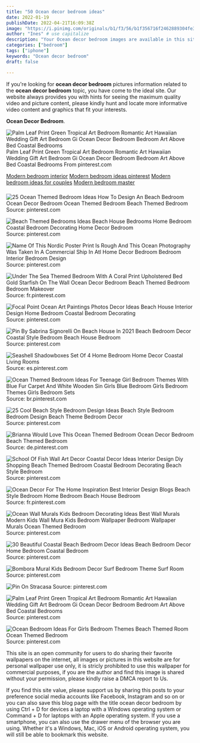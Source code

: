 ```yaml
---
title: "50 Ocean decor bedroom ideas"
date: 2022-01-19
publishDate: 2022-04-21T16:09:38Z
image: "https://i.pinimg.com/originals/b1/f3/56/b1f356716f2462889304fe3dc837305f.jpg"
author: "Ines" # use capitalize
description: "Your Ocean decor bedroom images are available in this site. Ocean decor bedroom are a topic that is being searched for and liked by netizens today. You can Find and Download the Ocean decor bedroom files here. Get all royalty-free photos."
categories: ["bedroom"]
tags: ["iphone"]
keywords: "Ocean decor bedroom"
draft: false

---
```


If you're looking for **ocean decor bedroom** pictures information related to the **ocean decor bedroom** topic, you have come to the ideal  site.  Our website always  provides you with  hints  for seeing  the maximum  quality video and picture  content, please kindly hunt and locate more informative video content and graphics  that fit your interests.

**Ocean Decor Bedroom**. 

![Palm Leaf Print Green Tropical Art Bedroom Romantic Art Hawaiian Wedding Gift Art Bedroom Gi Ocean Decor Bedroom Bedroom Art Above Bed Coastal Bedrooms](https://i.pinimg.com/736x/6e/74/d3/6e74d38ea19c5c0f57bdb07aa4e32421.jpg "Palm Leaf Print Green Tropical Art Bedroom Romantic Art Hawaiian Wedding Gift Art Bedroom Gi Ocean Decor Bedroom Bedroom Art Above Bed Coastal Bedrooms")
Palm Leaf Print Green Tropical Art Bedroom Romantic Art Hawaiian Wedding Gift Art Bedroom Gi Ocean Decor Bedroom Bedroom Art Above Bed Coastal Bedrooms From pinterest.com

[Modern bedroom interior](/modern-bedroom-interior/)
[Modern bedroom ideas pinterest](/modern-bedroom-ideas-pinterest/)
[Modern bedroom ideas for couples](/modern-bedroom-ideas-for-couples/)
[Modern bedroom master](/modern-bedroom-master/)



### 

 


![25 Ocean Themed Bedroom Ideas How To Design An Beach Bedroom Ocean Decor Bedroom Ocean Themed Bedroom Beach Themed Bedroom](https://i.pinimg.com/originals/c9/f8/c4/c9f8c4c02f3b6f9b49caf92b2649ae06.png "25 Ocean Themed Bedroom Ideas How To Design An Beach Bedroom Ocean Decor Bedroom Ocean Themed Bedroom Beach Themed Bedroom")
Source: pinterest.com

 

![Beach Themed Bedrooms Ideas Beach House Bedrooms Home Bedroom Coastal Bedroom Decorating Home Decor Bedroom](https://i.pinimg.com/736x/cc/0e/30/cc0e309505fdcd3af002435936159123.jpg "Beach Themed Bedrooms Ideas Beach House Bedrooms Home Bedroom Coastal Bedroom Decorating Home Decor Bedroom")
Source: pinterest.com

 

![Name Of This Nordic Poster Print Is Rough And This Ocean Photography Was Taken In A Commercial Ship In Atl Home Decor Bedroom Bedroom Interior Bedroom Design](https://i.pinimg.com/736x/53/db/31/53db31b697593c005e64d902d376e891.jpg "Name Of This Nordic Poster Print Is Rough And This Ocean Photography Was Taken In A Commercial Ship In Atl Home Decor Bedroom Bedroom Interior Bedroom Design")
Source: pinterest.com

 

![Under The Sea Themed Bedroom With A Coral Print Upholstered Bed Gold Starfish On The Wall Ocean Decor Bedroom Beach Themed Bedroom Bedroom Makeover](https://i.pinimg.com/originals/6e/44/3d/6e443d513dff49b32ebf80ed85e1d17f.jpg "Under The Sea Themed Bedroom With A Coral Print Upholstered Bed Gold Starfish On The Wall Ocean Decor Bedroom Beach Themed Bedroom Bedroom Makeover")
Source: fr.pinterest.com

 

![Focal Point Ocean Art Paintings Photos Decor Ideas Beach House Interior Design Home Bedroom Coastal Bedroom Decorating](https://i.pinimg.com/736x/32/e3/a8/32e3a8ef0a0df4d24e621d250a6c968e.jpg "Focal Point Ocean Art Paintings Photos Decor Ideas Beach House Interior Design Home Bedroom Coastal Bedroom Decorating")
Source: pinterest.com

 

![Pin By Sabrina Signorelli On Beach House In 2021 Beach Bedroom Decor Coastal Style Bedroom Beach House Bedroom](https://i.pinimg.com/originals/79/85/62/798562f74a506da11a0b55687d1b64b8.jpg "Pin By Sabrina Signorelli On Beach House In 2021 Beach Bedroom Decor Coastal Style Bedroom Beach House Bedroom")
Source: pinterest.com

 

![Seashell Shadowboxes Set Of 4 Home Bedroom Home Decor Coastal Living Rooms](https://i.pinimg.com/originals/05/50/e3/0550e3a8862932462c19eb5b049a1cfd.jpg "Seashell Shadowboxes Set Of 4 Home Bedroom Home Decor Coastal Living Rooms")
Source: es.pinterest.com

 

![Ocean Themed Bedroom Ideas For Teenage Girl Bedroom Themes With Blue Fur Carpet And White Wooden Sin Girls Blue Bedroom Girls Bedroom Themes Girls Bedroom Sets](https://i.pinimg.com/originals/1c/11/3d/1c113d737fbe4f872a67709b98ebb697.jpg "Ocean Themed Bedroom Ideas For Teenage Girl Bedroom Themes With Blue Fur Carpet And White Wooden Sin Girls Blue Bedroom Girls Bedroom Themes Girls Bedroom Sets")
Source: br.pinterest.com

 

![25 Cool Beach Style Bedroom Design Ideas Beach Style Bedroom Bedroom Design Beach Theme Bedroom Decor](https://i.pinimg.com/736x/ed/18/4a/ed184acdc5b6d0a40c691cc8e5c8e764--beach-bedroom-decor-beach-theme-bedrooms.jpg "25 Cool Beach Style Bedroom Design Ideas Beach Style Bedroom Bedroom Design Beach Theme Bedroom Decor")
Source: pinterest.com

 

![Brianna Would Love This Ocean Themed Bedroom Ocean Decor Bedroom Beach Themed Bedroom](https://i.pinimg.com/originals/39/a4/41/39a441ed53d54e9d1c123308cde40f52.jpg "Brianna Would Love This Ocean Themed Bedroom Ocean Decor Bedroom Beach Themed Bedroom")
Source: de.pinterest.com

 

![School Of Fish Wall Art Decor Coastal Decor Ideas Interior Design Diy Shopping Beach Themed Bedroom Coastal Bedroom Decorating Beach Style Bedroom](https://i.pinimg.com/564x/2d/a5/ba/2da5ba688b437016552e14d04b0a59e2.jpg "School Of Fish Wall Art Decor Coastal Decor Ideas Interior Design Diy Shopping Beach Themed Bedroom Coastal Bedroom Decorating Beach Style Bedroom")
Source: pinterest.com

 

![Ocean Decor For The Home Inspiration Best Interior Design Blogs Beach Style Bedroom Home Bedroom Beach House Bedroom](https://i.pinimg.com/originals/3a/a8/c3/3aa8c338e24b60a3f1d5e6c0a40b9e0a.jpg "Ocean Decor For The Home Inspiration Best Interior Design Blogs Beach Style Bedroom Home Bedroom Beach House Bedroom")
Source: fr.pinterest.com

 

![Ocean Wall Murals Kids Bedroom Decorating Ideas Best Wall Murals Modern Kids Wall Mura Kids Bedroom Wallpaper Bedroom Wallpaper Murals Ocean Themed Bedroom](https://i.pinimg.com/originals/4f/4a/6d/4f4a6d5eeeb8047373830bc926d46a1c.jpg "Ocean Wall Murals Kids Bedroom Decorating Ideas Best Wall Murals Modern Kids Wall Mura Kids Bedroom Wallpaper Bedroom Wallpaper Murals Ocean Themed Bedroom")
Source: pinterest.com

 

![30 Beautiful Coastal Beach Bedroom Decor Ideas Beach Bedroom Decor Home Bedroom Coastal Bedroom](https://i.pinimg.com/originals/28/13/3c/28133c592e1bf377625131c986b0a37f.png "30 Beautiful Coastal Beach Bedroom Decor Ideas Beach Bedroom Decor Home Bedroom Coastal Bedroom")
Source: pinterest.com

 

![Bombora Mural Kids Bedroom Decor Surf Bedroom Theme Surf Room](https://i.pinimg.com/originals/10/ff/7d/10ff7db27d8e5b394c6d36cb4be10e83.jpg "Bombora Mural Kids Bedroom Decor Surf Bedroom Theme Surf Room")
Source: pinterest.com

 

![Pin On Stracasa](https://i.pinimg.com/564x/b0/e9/b9/b0e9b998cc89d6f582bafc593cdd69de.jpg "Pin On Stracasa")
Source: pinterest.com

 

![Palm Leaf Print Green Tropical Art Bedroom Romantic Art Hawaiian Wedding Gift Art Bedroom Gi Ocean Decor Bedroom Bedroom Art Above Bed Coastal Bedrooms](https://i.pinimg.com/736x/6e/74/d3/6e74d38ea19c5c0f57bdb07aa4e32421.jpg "Palm Leaf Print Green Tropical Art Bedroom Romantic Art Hawaiian Wedding Gift Art Bedroom Gi Ocean Decor Bedroom Bedroom Art Above Bed Coastal Bedrooms")
Source: pinterest.com

 

![Ocean Bedroom Ideas For Girls Bedroom Themes Beach Themed Room Ocean Themed Bedroom](https://i.pinimg.com/originals/b1/f3/56/b1f356716f2462889304fe3dc837305f.jpg "Ocean Bedroom Ideas For Girls Bedroom Themes Beach Themed Room Ocean Themed Bedroom")
Source: pinterest.com

 

This site is an open community for users to do sharing their favorite wallpapers on the internet, all images or pictures in this website are for personal wallpaper use only, it is stricly prohibited to use this wallpaper for commercial purposes, if you are the author and find this image is shared without your permission, please kindly raise a DMCA report to Us.

If you find this site value, please support us by sharing this posts to your preference social media accounts like Facebook, Instagram and so on or you can also save this blog page with the title ocean decor bedroom by using Ctrl + D for devices a laptop with a Windows operating system or Command + D for laptops with an Apple operating system. If you use a smartphone, you can also use the drawer menu of the browser you are using. Whether it's a Windows, Mac, iOS or Android operating system, you will still be able to bookmark this website.
